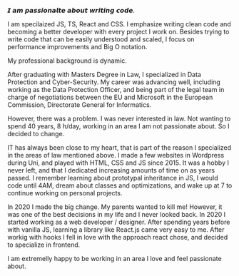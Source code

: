 𝙄 𝙖𝙢 𝙥𝙖𝙨𝙨𝙞𝙤𝙣𝙖𝙡𝙩𝙚 𝙖𝙗𝙤𝙪𝙩 𝙬𝙧𝙞𝙩𝙞𝙣𝙜 𝙘𝙤𝙙𝙚.


I am specilaized JS, TS, React and CSS. I emphasize writing clean code and becoming a better developer with every project I work on. Besides trying to write code that can be easily understood and scaled, I focus on performance improvements and Big O notation. 

My professional background is dynamic. 

After graduating with Masters Degree in Law, I specialized in Data Protection and Cyber-Security. My career was advancing well, including working as the Data Protection Officer, and being part of the legal team in charge of negotiations between the EU and Microsoft in the European Commission, Directorate General for Informatics. 

However, there was a problem. I was never interested in law. Not wanting to spend 40 years, 8 h/day, working in an area I am not passionate about. So I decided to change. 

IT has always been close to my heart, that is part of the reason I specialized in the areas of law mentioned above. I made a few websites in Wordpress during Uni, and played with HTML, CSS and JS since 2015. It was a hobby I never left, and that I dedicated increasing amounts of time on as years passed. I remember learning about prototypal inheritance in JS, I would code until 4AM, dream about classes and optimizations, and wake up at 7 to continue working on personal projects. 

In 2020 I made the big change. My parents wanted to kill me! However, it was one of the best decisions in my life and I never looked back. In 2020 I started working as a web developer / designer. After spending years before with vanilla JS, learning a library like React.js came very easy to me. After workig with hooks I fell in love with the approach react chose, and decided to specialize in frontend.  

I am extremelly happy to be working in an area I love and feel passionate about.

